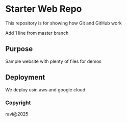 # Starter Web Repo

This repository is for showing how Git and GitHub work

Add 1 line from master branch

## Purpose

Sample website with plenty of files for demos

## Deployment
We deploy usin aws and google cloud

### Copyright
ravi@2025